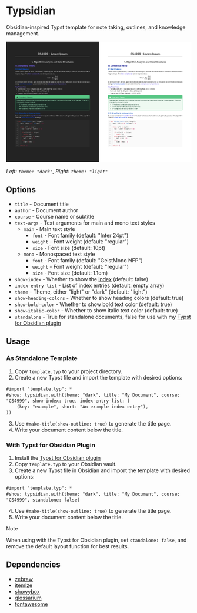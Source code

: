 # Typsidian

Obsidian-inspired Typst template for note taking, outlines, and knowledge management.

![Typsidian](./assets/template.png)

_Left: `theme: "dark"`, Right: `theme: "light"`_

## Options

- `title` - Document title
- `author` - Document author
- `course` - Course name or subtitle
- `text-args` - Text arguments for main and mono text styles
  - `main` - Main text style
    - `font` - Font family (default: "Inter 24pt")
    - `weight` - Font weight (default: "regular")
    - `size` - Font size (default: 10pt)
  - `mono` - Monospaced text style
    - `font` - Font family (default: "GeistMono NFP")
    - `weight` - Font weight (default: "regular")
    - `size` - Font size (default: 1.1em)
- `show-index` - Whether to show the [index](https://typst.app/universe/package/glossarium/) (default: false)
- `index-entry-list` - List of index entries (default: empty array)
- `theme` - Theme, either "light" or "dark" (default: "light")
- `show-heading-colors` - Whether to show heading colors (default: true)
- `show-bold-color` - Whether to show bold text color (default: true)
- `show-italic-color` - Whether to show italic text color (default: true)
- `standalone` - True for standalone documents, false for use with my [Typst for Obsidian plugin](https://github.com/k0src/Typst-for-Obsidian)

## Usage

### As Standalone Template

1. Copy `template.typ` to your project directory.
2. Create a new Typst file and import the template with desired options:

```typst
#import "template.typ": *
#show: typsidian.with(theme: "dark", title: "My Document", course: "CS4999", show-index: true, index-entry-list: (
    (key: "example", short: "An example index entry"),
))
```

3. Use `#make-title(show-outline: true)` to generate the title page.
4. Write your document content below the title.

### With Typst for Obsidian Plugin

1. Install the [Typst for Obsidian plugin](https://github.com/k0src/Typst-for-Obsidian)
2. Copy `template.typ` to your Obsidian vault.
3. Create a new Typst file in Obsidian and import the template with desired options:

```typst
#import "template.typ": *
#show: typsidian.with(theme: "dark", title: "My Document", course: "CS4999", standalone: false)
```

4. Use `#make-title(show-outline: true)` to generate the title page.
5. Write your document content below the title.

> [!NOTE]
> When using with the Typst for Obsidian plugin, set `standalone: false`, and remove the default layout function for best results.

## Dependencies

- [zebraw](https://typst.app/universe/package/zebraw)
- [itemize](https://typst.app/universe/package/itemize)
- [showybox](https://typst.app/universe/package/showybox)
- [glossarium](https://typst.app/universe/package/glossarium/)
- [fontawesome](https://typst.app/universe/package/fontawesome)
